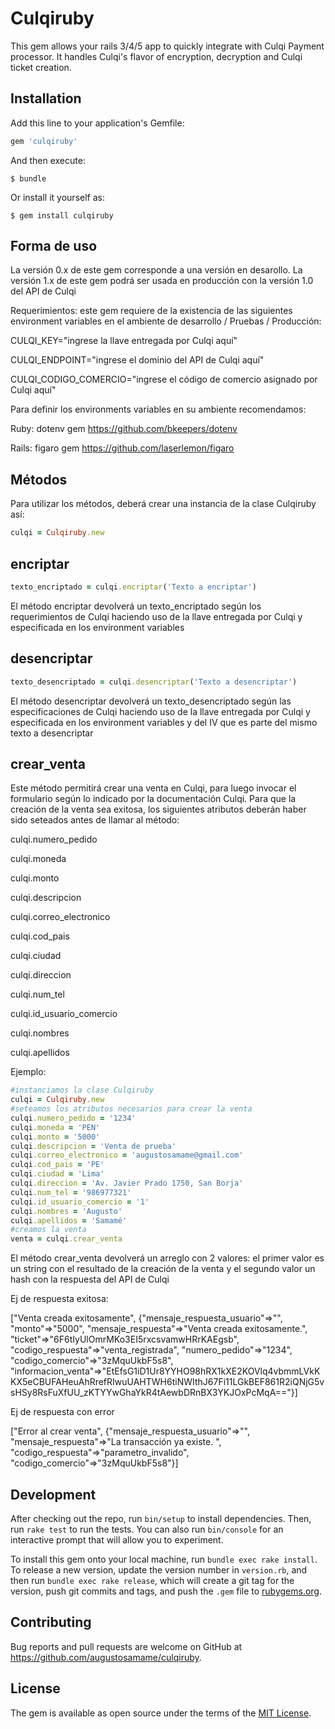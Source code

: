 # Culqiruby

This gem allows your rails 3/4/5 app to quickly integrate with Culqi Payment processor. It handles Culqi's flavor of encryption, decryption and Culqi ticket creation.

## Installation

Add this line to your application's Gemfile:

```ruby
gem 'culqiruby'
```

And then execute:

    $ bundle

Or install it yourself as:

    $ gem install culqiruby

## Forma de uso

La versión 0.x de este gem corresponde a una versión en desarollo.
La versión 1.x de este gem podrá ser usada en producción con la versión 1.0 del API de Culqi

Requerimientos: este gem requiere de la existencia de las siguientes environment variables en el ambiente de desarrollo / Pruebas / Producción:


CULQI_KEY="ingrese la llave entregada por Culqi aquí"

CULQI_ENDPOINT="ingrese el dominio del API de Culqi aquí"

CULQI_CODIGO_COMERCIO="ingrese el código de comercio asignado por Culqi aquí"


Para definir los environments variables en su ambiente recomendamos:

Ruby: 
dotenv gem
https://github.com/bkeepers/dotenv

Rails:
figaro gem
https://github.com/laserlemon/figaro

## Métodos

Para utilizar los métodos, deberá crear una instancia de la clase Culqiruby así:

```ruby
culqi = Culqiruby.new
```
## encriptar

```ruby
texto_encriptado = culqi.encriptar('Texto a encriptar')
```

El método encriptar devolverá un texto_encriptado según los requerimientos de Culqi haciendo uso de la llave entregada por Culqi y especificada en los environment variables

## desencriptar

```ruby
texto_desencriptado = culqi.desencriptar('Texto a desencriptar')
```

El método desencriptar devolverá un texto_desencriptado según las especificaciones de Culqi haciendo uso de la llave entregada por Culqi y especificada en los environment variables y del IV que es parte del mismo texto a desencriptar

## crear_venta

Este método permitirá crear una venta en Culqi, para luego invocar el formulario según lo indicado por la documentación Culqi.
Para que la creación de la venta sea exitosa, los siguientes atributos deberán haber sido seteados antes de llamar al método:

culqi.numero_pedido

culqi.moneda

culqi.monto

culqi.descripcion

culqi.correo_electronico

culqi.cod_pais

culqi.ciudad

culqi.direccion

culqi.num_tel

culqi.id_usuario_comercio

culqi.nombres

culqi.apellidos


Ejemplo:

```ruby
#instanciamos la clase Culqiruby
culqi = Culqiruby.new
#seteamos los atributos necesarios para crear la venta
culqi.numero_pedido = '1234'
culqi.moneda = 'PEN'
culqi.monto = '5000'
culqi.descripcion = 'Venta de prueba'
culqi.correo_electronico = 'augustosamame@gmail.com'
culqi.cod_pais = 'PE'
culqi.ciudad = 'Lima'
culqi.direccion = 'Av. Javier Prado 1750, San Borja'
culqi.num_tel = '986977321'
culqi.id_usuario_comercio = '1'
culqi.nombres = 'Augusto'
culqi.apellidos = 'Samamé'
#creamos la venta
venta = culqi.crear_venta
```

El método crear_venta devolverá un arreglo con 2 valores: el primer valor es un string con el resultado de la creación de la venta y el segundo valor un hash con la respuesta del API de Culqi 

Ej de respuesta exitosa:

["Venta creada exitosamente", {"mensaje_respuesta_usuario"=>"", "monto"=>"5000", "mensaje_respuesta"=>"Venta creada exitosamente.", "ticket"=>"6F6tIyUlOmrMKo3EI5rxcsvamwHRrKAEgsb", "codigo_respuesta"=>"venta_registrada", "numero_pedido"=>"1234", "codigo_comercio"=>"3zMquUkbF5s8", "informacion_venta"=>"EtEfsG1iD1Ur8YYHO98hRX1kXE2KOVlq4vbmmLVkKKX5eCBUFAHeuAhRrefRIwuUAHTWH6tiNWIthJ67Fi11LGkBEF861R2iQNjG5vsHSy8RsFuXfUU_zKTYYwGhaYkR4tAewbDRnBX3YKJOxPcMqA=="}] 


Ej de respuesta con error

["Error al crear venta", {"mensaje_respuesta_usuario"=>"", "mensaje_respuesta"=>"La transacción ya existe. ", "codigo_respuesta"=>"parametro_invalido", "codigo_comercio"=>"3zMquUkbF5s8"}] 


## Development

After checking out the repo, run `bin/setup` to install dependencies. Then, run `rake test` to run the tests. You can also run `bin/console` for an interactive prompt that will allow you to experiment.

To install this gem onto your local machine, run `bundle exec rake install`. To release a new version, update the version number in `version.rb`, and then run `bundle exec rake release`, which will create a git tag for the version, push git commits and tags, and push the `.gem` file to [rubygems.org](https://rubygems.org).

## Contributing

Bug reports and pull requests are welcome on GitHub at https://github.com/augustosamame/culqiruby.


## License

The gem is available as open source under the terms of the [MIT License](http://opensource.org/licenses/MIT).

